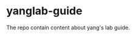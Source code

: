 # yanglab-guide

The repo contain content about yang's lab guide.

<!-- github-only -->

[contributor guide]: CONTRIBUTING.md
